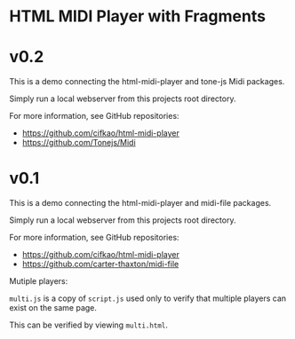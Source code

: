 # HTML MIDI Player with Fragments

# v0.2

This is a demo connecting the html-midi-player and tone-js Midi packages. 

Simply run a local webserver from this projects root directory.

For more information, see GitHub repositories: 
- https://github.com/cifkao/html-midi-player
- https://github.com/Tonejs/Midi

# v0.1

This is a demo connecting the html-midi-player and midi-file packages. 

Simply run a local webserver from this projects root directory.

For more information, see GitHub repositories: 
- https://github.com/cifkao/html-midi-player
- https://github.com/carter-thaxton/midi-file


Mutiple players: 

`multi.js` is a copy of `script.js` used only to verify that multiple players can exist on the same page.

This can be verified by viewing `multi.html`.
